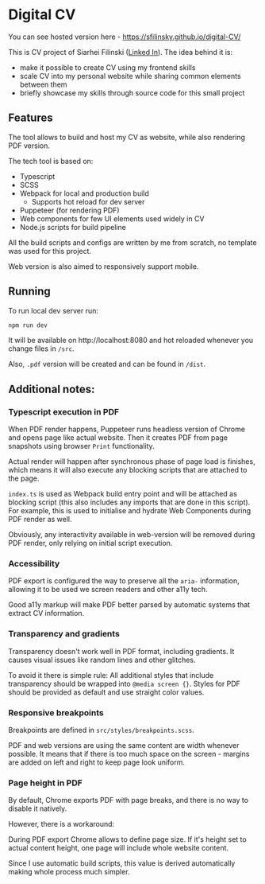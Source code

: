 # Digital CV

You can see hosted version here - https://sfilinsky.github.io/digital-CV/

This is CV project of Siarhei Filinski ([Linked In](https://www.linkedin.com/in/sergey-filinsky/)). The idea behind it is:
- make it possible to create CV using my frontend skills
- scale CV into my personal website while sharing common elements between them
- briefly showcase my skills through source code for this small project

## Features 

The tool allows to build and host my CV as website, while also rendering PDF version.

The tech tool is based on:
- Typescript
- SCSS
- Webpack for local and production build
  - Supports hot reload for dev server
- Puppeteer (for rendering PDF)
- Web components for few UI elements used widely in CV
- Node.js scripts for build pipeline

All the build scripts and configs are written by me from scratch, 
no template was used for this project.

Web version is also aimed to responsively support mobile.

## Running

To run local dev server run:

```bash
npm run dev
```

It will be available on http://localhost:8080 and hot reloaded whenever you change files in `/src`.

Also, `.pdf` version will be created and can be found in `/dist`.


## Additional notes:

### Typescript execution in PDF

When PDF render happens, Puppeteer runs headless version of Chrome and opens page like 
actual website. Then it creates PDF from page snapshots using browser `Print` functionality.

Actual render will happen after synchronous phase of page load is finishes, which means 
 it will also execute any blocking scripts that are attached to the page.

`index.ts` is used as Webpack build entry point and will be attached as blocking script 
(this also includes any imports that are done in this script). For example, this is used 
to initialise and hydrate Web Components during PDF render as well.

Obviously, any interactivity available in web-version will be removed during PDF render, 
only relying on initial script execution.

### Accessibility

PDF export is configured the way to preserve all the `aria-` information, allowing it to 
be used we screen readers and other a11y tech.

Good a11y markup will make PDF better parsed by automatic systems that extract CV information.

### Transparency and gradients

Transparency doesn't work well in PDF format, including gradients. It causes visual issues like 
random lines and other glitches.

To avoid it there is simple rule:
All additional styles that include transparency should be wrapped into `@media screen {}`.
Styles for PDF should be provided as default and use straight color values.

### Responsive breakpoints

Breakpoints are defined in `src/styles/breakpoints.scss`. 

PDF and web versions are using the same content are width whenever possible.
It means that if there is too much space on the screen - margins are added on left and right
to keep page look uniform.

### Page height in PDF

By default, Chrome exports PDF with page breaks, and there is no way to disable it natively.

However, there is a workaround: 

During PDF export Chrome allows to define page size. If it's height set to actual
content height, one page will include whole website content.

Since I use automatic build scripts, this value is derived automatically making whole
process much simpler.

